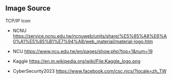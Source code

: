 

## Image Source
TCP/IP Icon

* NCNU 
https://service.ncnu.edu.tw/ncnuweb/units/share/%E5%85%A8%E6%A0%A1%E5%85%B1%E7%94%A8/web_material/material-logo.htm


* NCU 
https://www.ncu.edu.tw/en/pages/show.php?top=1&num=19


* Kaggle
https://en.m.wikipedia.org/wiki/File:Kaggle_logo.png


* CyberSecurity2023
https://www.facebook.com/csc.nics/?locale=zh_TW


